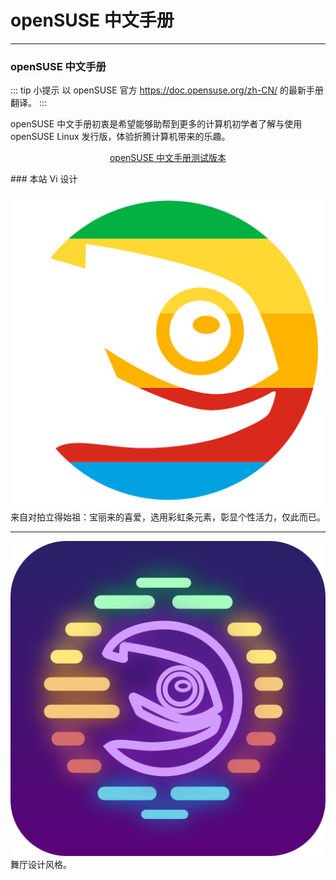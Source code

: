 # openSUSE 中文手册
---

### openSUSE 中文手册

::: tip 小提示
以 openSUSE 官方 https://doc.opensuse.org/zh-CN/ 的最新手册翻译。
:::

openSUSE 中文手册初衷是希望能够助帮到更多的计算机初学者了解与使用 openSUSE Linux 发行版，体验折腾计算机带来的乐趣。
<p align="center">
 <a href="holton-jiang.github.io/manual/">openSUSE 中文手册测试版本 </a>
</p>
### 本站 Vi 设计

![[favicon]](./public/favicon.svg)
来自对拍立得始祖：宝丽来的喜爱，选用彩虹条元素，彰显个性活力，仅此而已。

---

![[openSUSE-Light]](./public/favicon-light.svg)
舞厅设计风格。
